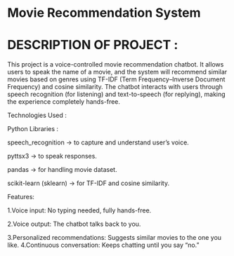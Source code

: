 # Movie Recommendation System
# DESCRIPTION OF PROJECT :

This project is a voice-controlled movie recommendation chatbot. It allows users to speak the name of a movie, and the system will recommend similar movies based on genres using TF-IDF (Term Frequency–Inverse Document Frequency) and cosine similarity.
The chatbot interacts with users through speech recognition (for listening) and text-to-speech (for replying), making the experience completely hands-free.

Technologies Used : 

Python Libraries : 

speech_recognition → to capture and understand user’s voice.

pyttsx3 → to speak responses.

pandas → for handling movie dataset.

scikit-learn (sklearn) → for TF-IDF and cosine similarity.

Features:

1.Voice input: No typing needed, fully hands-free.

2.Voice output: The chatbot talks back to you.

3.Personalized recommendations: Suggests similar movies to the one you like.
4.Continuous conversation: Keeps chatting until you say “no.”
